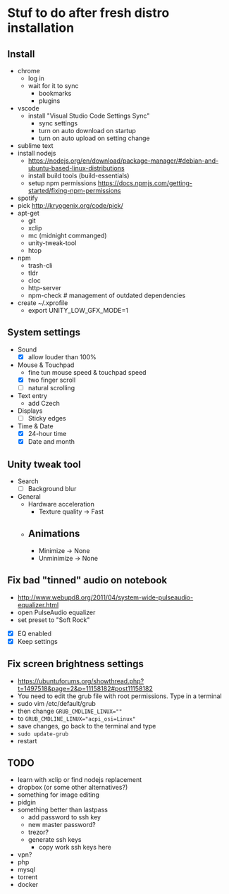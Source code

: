 # Stuf to do after fresh distro installation

## Install

- chrome
    - log in
    - wait for it to sync
        - bookmarks
        - plugins
- vscode
    - install "Visual Studio Code Settings Sync"
        - sync settings
        - turn on auto download on startup
        - turn on auto upload on setting change
- sublime text
- install nodejs
    - https://nodejs.org/en/download/package-manager/#debian-and-ubuntu-based-linux-distributions
    - install build tools (build-essentials)
    - setup npm permissions https://docs.npmjs.com/getting-started/fixing-npm-permissions
- spotify
- pick http://kryogenix.org/code/pick/
- apt-get
    - git
    - xclip
    - mc (midnight commanged)
    - unity-tweak-tool
    - htop
- npm
    - trash-cli
    - tldr
    - cloc
    - http-server
    - npm-check # management of outdated dependencies
- create ~/.xprofile
    - export UNITY_LOW_GFX_MODE=1

## System settings

- Sound
    - [x] allow louder than 100%
- Mouse & Touchpad
    - fine tun mouse speed & touchpad speed
    - [x] two finger scroll
    - [ ] natural scrolling
- Text entry
    - add Czech
- Displays
    - [ ] Sticky edges
- Time & Date
    - [x] 24-hour time
    - [x] Date and month

## Unity tweak tool

- Search
    - [ ] Background blur
- General
    - Hardware acceleration
        - Texture quality -> Fast
    - Animations
        -
        - Minimize -> None
        - Unminimize -> None

## Fix bad "tinned" audio on notebook

- http://www.webupd8.org/2011/04/system-wide-pulseaudio-equalizer.html
- open PulseAudio equalizer
- set preset to "Soft Rock"
- [x] EQ enabled
- [x] Keep settings

## Fix screen brightness settings

- https://ubuntuforums.org/showthread.php?t=1497518&page=2&p=11158182#post11158182
- You need to edit the grub file with root permissions. Type in a terminal
- sudo vim /etc/default/grub
- then change `GRUB_CMDLINE_LINUX=""`
- to `GRUB_CMDLINE_LINUX="acpi_osi=Linux"`
- save changes, go back to the terminal and type
- `sudo update-grub`
- restart

## TODO

- learn with xclip or find nodejs replacement
- dropbox (or some other alternatives?)
- something for image editing
- pidgin
- something better than lastpass
    - add password to ssh key
    - new master password?
    - trezor?
    - generate ssh keys
        - copy work ssh keys here
- vpn?
- php
- mysql
- torrent
- docker
